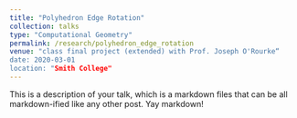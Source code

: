 ```yaml
---
title: "Polyhedron Edge Rotation"
collection: talks
type: "Computational Geometry"
permalink: /research/polyhedron_edge_rotation
venue: "class final project (extended) with Prof. Joseph O'Rourke“
date: 2020-03-01
location: "Smith College"
---
```


This is a description of your talk, which is a markdown files that can be all markdown-ified like any other post. Yay markdown!
